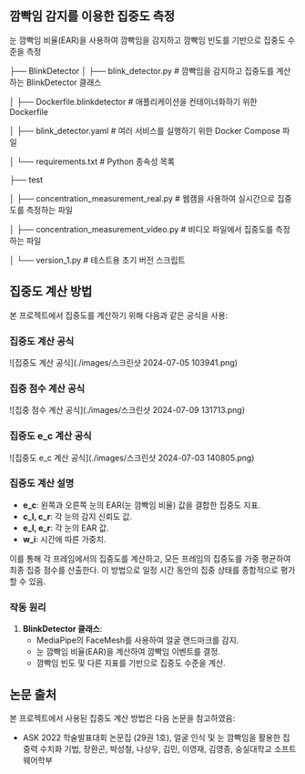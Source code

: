 ## 깜빡임 감지를 이용한 집중도 측정

눈 깜빡임 비율(EAR)을 사용하여 깜빡임을 감지하고 깜빡임 빈도를 기반으로 집중도 수준을 측정

├── BlinkDetector
│   ├── blink_detector.py          # 깜빡임을 감지하고 집중도를 계산하는 BlinkDetector 클래스

│   ├── Dockerfile.blinkdetector   # 애플리케이션을 컨테이너화하기 위한 Dockerfile

│   ├── blink_detector.yaml        # 여러 서비스를 실행하기 위한 Docker Compose 파일

│   └── requirements.txt           # Python 종속성 목록

├── test

│   ├── concentration_measurement_real.py  # 웹캠을 사용하여 실시간으로 집중도를 측정하는 파일

│   ├── concentration_measurement_video.py # 비디오 파일에서 집중도를 측정하는 파일

│   └── version_1.py                      # 테스트용 초기 버전 스크립트




## 집중도 계산 방법

본 프로젝트에서 집중도를 계산하기 위해 다음과 같은 공식을 사용:

### 집중도 계산 공식
![집중도 계산 공식](./images/스크린샷 2024-07-05 103941.png)

### 집중 점수 계산 공식
![집중 점수 계산 공식](./images/스크린샷 2024-07-09 131713.png)

### 집중도 e_c 계산 공식
![집중도 e_c 계산 공식](./images/스크린샷 2024-07-03 140805.png)


### 집중도 계산 설명

- **e_c**: 왼쪽과 오른쪽 눈의 EAR(눈 깜빡임 비율) 값을 결합한 집중도 지표.
- **c_l, c_r**: 각 눈의 감지 신뢰도 값.
- **e_l, e_r**: 각 눈의 EAR 값.
- **w_i**: 시간에 따른 가중치.

이를 통해 각 프레임에서의 집중도를 계산하고, 모든 프레임의 집중도를 가중 평균하여 최종 집중 점수를 산출한다. 
이 방법으로 일정 시간 동안의 집중 상태를 종합적으로 평가할 수 있음.

### 작동 원리

1. **BlinkDetector 클래스**:
   - MediaPipe의 FaceMesh를 사용하여 얼굴 랜드마크를 감지.
   - 눈 깜빡임 비율(EAR)을 계산하여 깜빡임 이벤트를 결정.
   - 깜빡임 빈도 및 다른 지표를 기반으로 집중도 수준을 계산.
  
## 논문 출처
본 프로젝트에서 사용된 집중도 계산 방법은 다음 논문을 참고하였음:
 - ASK 2022 학술발표대회 논문집 (29권 1호), 얼굴 인식 및 눈 깜빡임을 활용한 집중력 수치화 기법, 장환곤, 박성철, 나상우, 김민, 이영재, 김영종, 숭실대학교 소프트웨어학부

